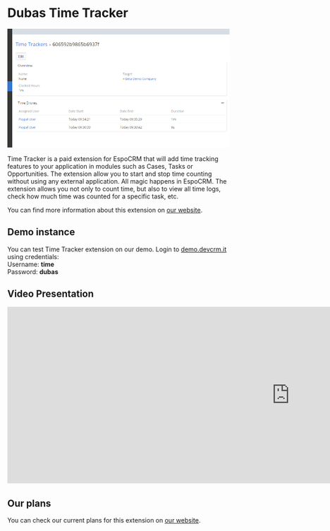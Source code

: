 # Dubas Time Tracker
![Time Tracker](../../images/time-tracker/time-tracker.png)

Time Tracker is a paid extension for EspoCRM that will add time tracking features to your application in modules such as Cases, Tasks or Opportunities. The extension allow you to start and stop time counting without using any external application. All magic happens in EspoCRM. The extension allows you not only to count time, but also to view all time logs, check how much time was counted for a specific task, etc.

You can find more information about this extension on [our website](https://devcrm.it/time-tracker).

## Demo instance
You can test Time Tracker extension on our demo. Login to [demo.devcrm.it](https://demo.devcrm.it) using credentials:  
Username: **time**  
Password: **dubas**

## Video Presentation
<div class="video-wrapper">
  <iframe width="1280" height="400" src="https://www.youtube.com/embed/urG_ZcYL1Fk" frameborder="0" allowfullscreen></iframe>
</div>

## Our plans
You can check our current plans for this extension on [our website](https://devcrm.it/time-tracker#issues).
